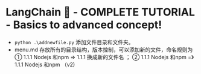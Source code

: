# LangChain 🦜️ - COMPLETE TUTORIAL - Basics to advanced concept!

- `python .\addnewfile.py` 添加文件目录和文件夹。
- menu.md 存放所有的目录结构，版本控制，可以添加新的文件，命名规则为① 1.1.1 Nodejs 和npm => 1.1.1 换成新的文件名 ； ② 1.1.1 Nodejs 和npm =》 1.1.1 Nodejs 和npm （v2)
